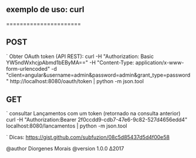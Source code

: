 ## exemplo de uso: curl
======================

## POST
` Obter OAuth token (API REST):
	curl -H "Authorization: Basic YW5ndWxhcjpAbmd1bEByMA==" -H "Content-Type: application/x-www-form-urlencoded" -d "client=angular&username=admin&password=admin&grant_type=password" http://localhost:8080/oauth/token | python -m json.tool

## GET
` consultar Lançamentos com um token (retornado na consulta anterior)
	curl -H "Authorization:Bearer 2f0ccdd9-cdb7-47e6-9c82-527d4656edd4" localhost:8080/lancamentos | python -m json.tool

` Dicas:
	https://gist.github.com/subfuzion/08c5d85437d5d4f00e58

@author Diorgenes Morais
@version 1.0.0
∆2017
